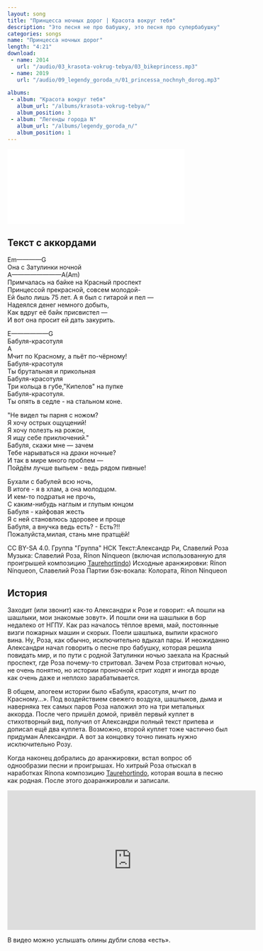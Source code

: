 ```yaml
---
layout: song
title: "Принцесса ночных дорог | Красота вокруг тебя"
description: "Это песня не про бабушку, это песня про супербабушку"
categories: songs
name: "Принцесса ночных дорог"
length: "4:21"
download:
 - name: 2014
   url: "/audio/03_krasota-vokrug-tebya/03_bikeprincess.mp3"
 - name: 2019
   url: "/audio/09_legendy_goroda_n/01_princessa_nochnyh_dorog.mp3"
   
albums:
 - album: "Красота вокруг тебя"
   album_url: "/albums/krasota-vokrug-tebya/"
   album_position: 3
 - album: "Легенды города N"
   album_url: "/albums/legendy_goroda_n/"
   album_position: 1
---
```

<iframe id="widget" scrolling="no" frameborder="0" width="400" height="170" style="width: 400px; height: 170;" src="//widgets.jamendo.com/v3/track/1169816?autoplay=0&layout=standard&manualWidth=400&width=400&theme=light&highlight=0&tracklist=true&tracklist_n=3&embedCode="> </iframe>

## Текст с аккордами  

Em————G  
Она с Затулинки ночной  
A————————A(Am)  
Примчалась на байке на Красный проспект  
Принцессой прекрасной, совсем молодой-  
Ей было лишь 75 лет.
А я был с гитарой и пел —  
Надеялся денег немного добыть,  
Как вдруг её байк присвистел —  
И вот она просит ей дать закурить.

E——————G  
Бабуля-красотуля  
A  
Мчит по Красному, а пьёт по-чёрному!  
Бабуля-красотуля  
Ты брутальная и прикольная  
Бабуля-красотуля  
Три кольца в губе,"Кипелов" на пупке  
Бабуля-красотуля.  
Ты опять в седле - на стальном коне.  

"Не видел ты парня с ножом?  
Я хочу острых ощущений!  
Я хочу полезть на рожон,  
Я ищу себе приключений."  
Бабуля, скажи мне — зачем  
Тебе нарываться на драки ночные?  
И так в мире много проблем —  
Пойдём лучше выпьем - ведь рядом пивные!

Бухали с бабулей всю ночь,  
В итоге - я в хлам, а она молодцом.  
И кем-то подратья не прочь,  
С каким-нибудь наглым и глупым юнцом  
Бабуля - кайфовая жесть  
Я с ней становлюсь здоровее и проще  
Бабуля, а внучка ведь есть? - Есть?!!  
Пожалуйста,милая, стань мне пратщёй!

CC BY-SA 4.0. Группа "Группа" НСК
Текст:Александр Ри, Славелий Роза
Музыка: Славелий Роза, Rínon Nínqueon (включая использованную для проигрышей композицию [Taurehortindo](https://www.jamendo.com/ru/track/1106725/taurehortindo))
Исходные аранжировки: Rínon Nínqueon, Славелий Роза
Партии бэк-вокала: Колората, Rínon Nínqueon

## История

Заходит (или звонит) как-то Александри к Розе и говорит: «А пошли на шашлыки, мои знакомые зовут». И пошли они на шашлыки в бор недалеко от НГПУ. Как раз началось тёплое время, май, постоянные визги пожарных машин и скорых. Поели шашлыка, выпили красного вина. Ну, Роза, как обычно, исключительно вдыхал пары.  И неожиданно Александри начал говорить о песне про бабушку, которая решила повидать мир, и по пути с родной Затулинки ночью заехала на Красный проспект, где Роза почему-то стритовал. Зачем Роза стритовал ночью, не очень понятно, но истории проночной стрит ходят и иногда вроде как очень даже и неплохо зарабатывается.

В общем, апогеем истории было «Бабуля, красотуля, мчит по Красному...». Под воздействием свежего воздуха, шашлыков, дыма и наверняка тех самых паров Роза наложил это на три метальных аккорда. После чего пришёл домой, привёл первый куплет в стихотворный вид, получил от Александри полный текст припева и дописал ещё два куплета. Возможно, второй куплет тоже частично был придуман Александри. А вот за концовку точно пинать нужно исключительно Розу.

Когда наконец добрались до аранжировки, встал вопрос об однообразии песни и проигрышах. Но хитрый Роза отыскал в наработках Rínonа композицию [Taurehortindo](https://www.jamendo.com/ru/track/1106725/taurehortindo), которая вошла в песню как родная. После этого доаранжировли и записали. 

<iframe width="560" height="315" src="https://www.youtube.com/embed/neEgiy2f0Cg" frameborder="0" allowfullscreen> </iframe>

В видео можно услышать олины дубли слова «есть».